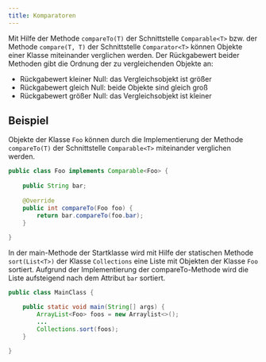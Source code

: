 ```yaml
---
title: Komparatoren
---
```


Mit Hilfe der Methode `compareTo(T)`  der Schnittstelle `Comparable<T>` bzw. der Methode `compare(T, T)` der Schnittstelle `Comparator<T>` können Objekte einer Klasse miteinander verglichen werden. Der Rückgabewert beider Methoden gibt die Ordnung der zu vergleichenden Objekte an:
- Rückgabewert kleiner Null: das Vergleichsobjekt ist größer
- Rückgabewert gleich Null: beide Objekte sind gleich groß
- Rückgabewert größer Null: das Vergleichsobjekt ist kleiner

## Beispiel
Objekte der Klasse `Foo` können durch die Implementierung der Methode `compareTo(T)` der Schnittstelle `Comparable<T>` miteinander verglichen werden.
```java
public class Foo implements Comparable<Foo> {
    
    public String bar;
    
    @Override
    public int compareTo(Foo foo) {
        return bar.compareTo(foo.bar);
    }
    
}
```
In der main-Methode der Startklasse wird mit Hilfe der statischen Methode `sort(List<T>)` der Klasse `Collections` eine Liste mit Objekten der Klasse `Foo` sortiert. Aufgrund der Implementierung der compareTo-Methode wird die Liste aufsteigend nach dem Attribut `bar` sortiert.
```java
public class MainClass {

    public static void main(String[] args) {
        ArrayList<Foo> foos = new Arraylist<>();
        ...
        Collections.sort(foos);
    }
    
}
```
